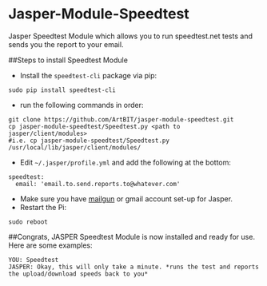 Jasper-Module-Speedtest
======================

Jasper Speedtest Module which allows you to run speedtest.net tests and sends you the report to your email.

##Steps to install Speedtest Module

* Install the `speedtest-cli` package via pip:
```
sudo pip install speedtest-cli
```
* run the following commands in order:
```
git clone https://github.com/ArtBIT/jasper-module-speedtest.git
cp jasper-module-speedtest/Speedtest.py <path to jasper/client/modules>
#i.e. cp jasper-module-speedtest/Speedtest.py /usr/local/lib/jasper/client/modules/
```
* Edit `~/.jasper/profile.yml` and add the following at the bottom:
```
speedtest:
  email: 'email.to.send.reports.to@whatever.com'
```
* Make sure you have [mailgun](http://jasperproject.github.io/documentation/configuration/#mailgun) or gmail account set-up for Jasper.
* Restart the Pi:
```
sudo reboot
```
##Congrats, JASPER Speedtest Module is now installed and ready for use.
Here are some examples:
```
YOU: Speedtest
JASPER: Okay, this will only take a minute. *runs the test and reports the upload/download speeds back to you*
```

